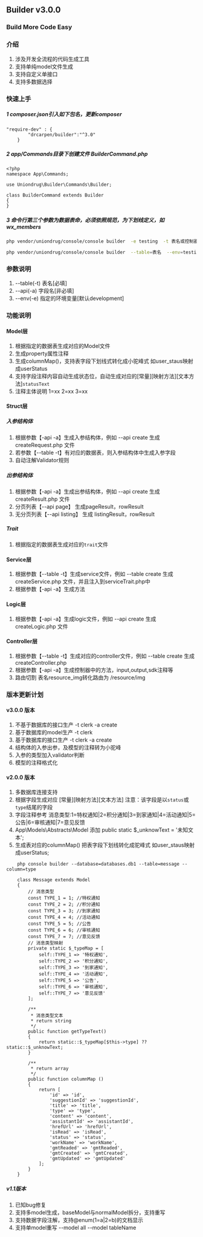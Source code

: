 ## Builder v3.0.0
### Build More Code Easy

### 介绍
1. 涉及开发全流程的代码生成工具
1. 支持单纯model文件生成
1. 支持自定义单接口
1. 支持多数据选择



### 快速上手
##### 1 composer.json引入如下包名，更新composer

```text
"require-dev" : {
        "drcarpen/builder":"^3.0"
    }
```
#####  2 app/Commands目录下创建文件 BuilderCommand.php

```text
<?php
namespace App\Commands;

use Uniondrug\Builder\Commands\Builder;

class BuilderCommand extends Builder
{
}
```

##### 3 命令行第三个参数为数据表命，必须依照规范，为下划线定义，如 wx_members

```bash
php vendor/uniondrug/console/console builder  -e testing  -t 表名或控制器名 -a 方法
```

```bash
php vendor/uniondrug/console/console builder  --table=表名  --env=testing --api 方法
```

### 参数说明

1. --table(-t)     表名[必填]
1. --api(-a)       字段名[非必填]
1. --env(-e)       指定的环境变量[默认development]

### 功能说明

####  Model层
1. 根据指定的数据表生成对应的Model文件
1. 生成property属性注释
1. 生成columnMap()，支持表字段下划线式转化成小驼峰式 如user_staus映射成userStatus
1. 支持字段注释内容自动生成状态位，自动生成对应的[常量][映射方法][文本方法]`statusText`
1. 注释主体说明 1=xx 2=xx 3=xx
#### Struct层
##### 入参结构体
1. 根据参数【-api -a】生成入参结构体，例如 --api create 生成 createRequest.php 文件
1. 若参数【--table -t】有对应的数据表，则入参结构体中生成入参字段
1. 自动注解Validator规则

##### 出参结构体
1. 根据参数【-api -a】生成出参结构体，例如 --api create 生成 createResult.php 文件
1. 分页列表【--api page】 生成pageResult，rowResult
1. 无分页列表【--api listing】 生成 listingResult，rowResult

##### Trait
1. 根据指定的数据表生成对应的`trait`文件

#### Service层
1. 根据参数【--table -t】生成service文件，例如 --table create 生成 createService.php 文件，并且注入到serviceTrait.php中
1. 根据参数【-api -a】生成方法

#### Logic层
1. 根据参数【-api -a】生成logic文件，例如 --api create 生成 createLogic.php 文件

#### Controller层
1. 根据参数【--table -t】生成对应的controller文件，例如 --table create 生成 createController.php 
1. 根据参数【-api -a】生成控制器中的方法，input,output,sdk注释等
1. 路由切割 表名resource_img转化路由为 /resource/img 


### 版本更新计划

#### v3.0.0 版本
1. 不基于数据库的接口生产   -t clerk -a create
1. 基于数据库的model生产   -t clerk
1. 基于数据库的接口生产     -t clerk -a create
1. 结构体的入参出参，及模型的注释转为小驼峰 
1. 入参的类型加入validator判断
1. 模型的注释格式化




#### v2.0.0 版本
1. 多数据库连接支持 
1. 根据字段生成对应 [常量][映射方法][文本方法] 注意：该字段是以`status`或`type`结尾的字段
1. 字段注释参考  消息类型:1=特权通知|2=积分通知|3=到家通知|4=活动通知|5=公告|6=审核通知|7=意见反馈
1. App\Models\Abstracts\Model 添加 public static $_unknowText = '未知文本';
1. 生成表对应的columnMap() 把表字段下划线转化成驼峰式 如user_staus映射成userStatus;
```text
    php console builder --database=databases.db1 --table=message --column=type

    class Message extends Model
    {
    	// 消息类型
    	const TYPE_1 = 1; //特权通知
    	const TYPE_2 = 2; //积分通知
    	const TYPE_3 = 3; //到家通知
    	const TYPE_4 = 4; //活动通知
    	const TYPE_5 = 5; //公告
    	const TYPE_6 = 6; //审核通知
    	const TYPE_7 = 7; //意见反馈
        // 消息类型映射
        private static $_typeMap = [
            self::TYPE_1 => '特权通知',
            self::TYPE_2 => '积分通知',
            self::TYPE_3 => '到家通知',
            self::TYPE_4 => '活动通知',
            self::TYPE_5 => '公告',
            self::TYPE_6 => '审核通知',
            self::TYPE_7 => '意见反馈'
        ];
    
        /**
         * 消息类型文本
         * return string
         */
        public function getTypeText()
        {
            return static::$_typeMap[$this->type] ?? static::$_unknowText;
        }
    
        /**
         * return array
         */
        public function columnMap ()
        {
            return [
                'id' => 'id',
                'suggestionId' => 'suggestionId',
                'title' => 'title',
                'type' => 'type',
                'content' => 'content',
                'assistantId' => 'assistantId',
                'hrefUrl' => 'hrefUrl',
                'isRead' => 'isRead',
                'status' => 'status',
                'workName' => 'workName',
                'gmtReaded' => 'gmtReaded',
                'gmtCreated' => 'gmtCreated',
                'gmtUpdated' => 'gmtUpdated'
            ];
        }
    }
```

##### v1.1版本
1. 已知bug修复
1. 支持多model生成，baseModel与normalModel拆分，支持重写
1. 支持数据字段注解，支持@enum(1=a|2=b)的文档显示
1. 支持单model重写 --model all
                 --model  tableName


